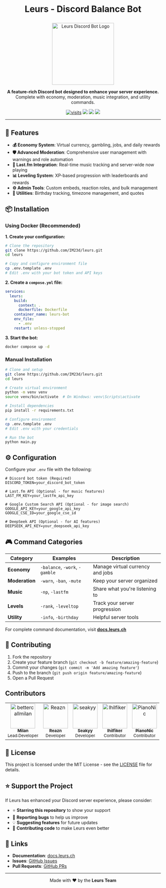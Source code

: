 # <p align="center">Leurs - Discord Balance Bot</p>
<p align="center">
  <img src="./assets/leurs-logo-circle.png" width="200" alt="Leurs Discord Bot Logo">
</p>
<p align="center">
  <strong>A feature-rich Discord bot designed to enhance your server experience.</strong>
  Complete with economy, moderation, music integration, and utility commands.
</p>
<p align="center">
  <a href="https://github.com/IM23d/leurs"><img src="https://badgetrack.pianonic.ch/badge?tag=leurs-discord-bot&label=visits&color=d97706&style=flat" alt="visits" /></a>
  <a href="https://docs.leurs.ch/"><img src="https://img.shields.io/badge/Documentation-docs.leurs.ch-d97706.svg"/></a>
  <a href="https://github.com/IM23d/leurs/blob/main/LICENSE"><img src="https://img.shields.io/badge/License-MIT-d97706.svg"/></a>
  <a href="https://github.com/IM23d/leurs/releases"><img src="https://img.shields.io/github/v/release/IM23d/leurs?include_prereleases&color=d97706&label=Latest%20Release"/></a>
</p>

---

## 🚀 Features

- **💰 Economy System**: Virtual currency, gambling, jobs, and daily rewards
- **🛡️ Advanced Moderation**: Comprehensive user management with warnings and role automation
- **🎵 Last.fm Integration**: Real-time music tracking and server-wide now playing
- **📊 Leveling System**: XP-based progression with leaderboards and rewards
- **⚙️ Admin Tools**: Custom embeds, reaction roles, and bulk management
- **🎯 Utilities**: Birthday tracking, timezone management, and quotes

## 📦 Installation

### Using Docker (Recommended)

**1. Create your configuration:**
```bash
# Clone the repository
git clone https://github.com/IM23d/leurs.git
cd leurs

# Copy and configure environment file
cp .env.template .env
# Edit .env with your bot token and API keys
```

**2. Create a `compose.yml` file:**
```yaml
services:
  leurs:
    build:
      context: .
      dockerfile: Dockerfile
    container_name: leurs-bot
    env_file:
      - .env
    restart: unless-stopped
```

**3. Start the bot:**
```bash
docker compose up -d
```

### Manual Installation

```bash
# Clone and setup
git clone https://github.com/IM23d/leurs.git
cd leurs

# Create virtual environment
python -m venv venv
source venv/bin/activate  # On Windows: venv\Scripts\activate

# Install dependencies
pip install -r requirements.txt

# Configure environment
cp .env.template .env
# Edit .env with your credentials

# Run the bot
python main.py
```

## ⚙️ Configuration

Configure your `.env` file with the following:

```properties
# Discord bot token (Required)
DISCORD_TOKEN=your_discord_bot_token

# Last.fm API (Optional - for music features)
LAST_FM_KEY=your_lastfm_api_key

# Google Custom Search API (Optional - for image search)
GOOGLE_API_KEY=your_google_api_key
GOOGLE_CSE_ID=your_google_cse_id

# DeepSeek API (Optional - for AI features)
DEEPSEEK_API_KEY=your_deepseek_api_key
```

## 🎮 Command Categories

| Category | Examples | Description |
|----------|----------|-------------|
| **Economy** | `-balance`, `-work`, `-gamble` | Manage virtual currency and jobs |
| **Moderation** | `-warn`, `-ban`, `-mute` | Keep your server organized |
| **Music** | `-np`, `-lastfm` | Share what you're listening to |
| **Levels** | `-rank`, `-leveltop` | Track your server progression |
| **Utility** | `-info`, `-birthday` | Helpful server tools |

For complete command documentation, visit **[docs.leurs.ch](https://docs.leurs.ch)**

## 🤝 Contributing

1. Fork the repository
2. Create your feature branch (`git checkout -b feature/amazing-feature`)
3. Commit your changes (`git commit -m 'Add amazing feature'`)
4. Push to the branch (`git push origin feature/amazing-feature`)
5. Open a Pull Request

## Contributors

<table>
  <tr>
    <td align="center">
      <a href="https://github.com/bettercallmilan">
        <img src="https://github.com/bettercallmilan.png" width="80px" alt="bettercallmilan"/>
        <br /><sub><b>Milan</b></sub>
        <br /><sub>Lead Developer</sub>
      </a>
    </td>
    <td align="center">
      <a href="https://github.com/reazndev">
        <img src="https://github.com/reazndev.png" width="80px" alt="Reazn"/>
        <br /><sub><b>Reazn</b></sub>
        <br /><sub>Developer</sub>
      </a>
    </td>
    <td align="center">
      <a href="https://github.com/seakyy">
        <img src="https://github.com/seakyy.png" width="80px" alt="seakyy"/>
        <br /><sub><b>Seakyy</b></sub>
        <br /><sub>Developer</sub>
      </a>
    </td>
    <td align="center">
      <a href="https://github.com/lhilfiker">
        <img src="https://github.com/lhilfiker.png" width="80px" alt="lhilfiker"/>
        <br /><sub><b>lhilfiker</b></sub>
        <br /><sub>Contributor</sub>
      </a>
    </td>
    <td align="center">
      <a href="https://github.com/PianoNic">
        <img src="https://github.com/PianoNic.png" width="80px" alt="PianoNic"/>
        <br /><sub><b>PianoNic</b></sub>
        <br /><sub>Contributor</sub>
      </a>
    </td>
  </tr>
</table>

## 📄 License

This project is licensed under the MIT License - see the [LICENSE](LICENSE) file for details.

## ⭐ Support the Project

If Leurs has enhanced your Discord server experience, please consider:
- ⭐ **Starring this repository** to show your support
- 🐛 **Reporting bugs** to help us improve
- 💡 **Suggesting features** for future updates
- 🤝 **Contributing code** to make Leurs even better

## 🔗 Links

- **Documentation**: [docs.leurs.ch](https://docs.leurs.ch)
- **Issues**: [GitHub Issues](https://github.com/IM23d/leurs/issues)
- **Pull Requests**: [GitHub PRs](https://github.com/IM23d/leurs/pulls)

---


<p align="center">Made with ❤️ by the <strong>Leurs Team</strong></p>
